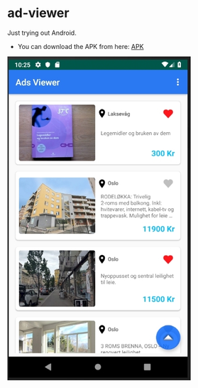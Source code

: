 # ad-viewer

Just trying out Android.
 
- You can download the APK from here: [APK](https://github.com/wjanoti/ad-viewer/blob/master/app/release/app-release.apk)

![alt text](screenshot.jpg)




